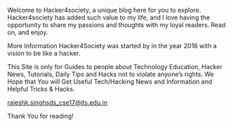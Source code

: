 Welcome to Hacker4society, a unique blog here for you to explore. Hacker4society has added such value to my life, and I love having the opportunity to share my passions and thoughts with my loyal readers. Read on, and enjoy.

More Information
Hacker4Society was started by in the year 2018 with a vision to be like a hacker.

This Site is only for Guides to people about Technology Education, Hacker News, Tutorials, Daily Tips and Hacks not to violate anyone’s rights. We Hope that You will Get Useful Tech/Hacking News and Information and Helpful Tricks & Hacks.

rajeshk.singhsds_cse17@its.edu.in

Thank You for reading!
